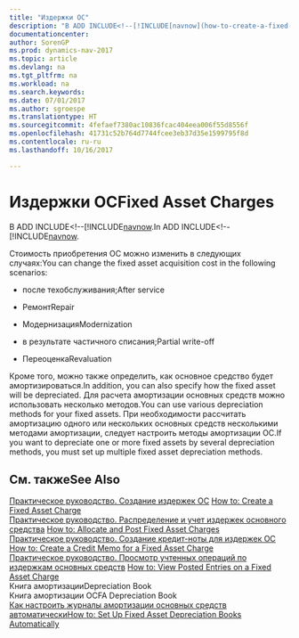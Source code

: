 ```yaml
---
title: "Издержки ОС"
description: "В ADD INCLUDE<!--[!INCLUDE[navnow](how-to-create-a-fixed-asset-charge.md)."
documentationcenter: 
author: SorenGP
ms.prod: dynamics-nav-2017
ms.topic: article
ms.devlang: na
ms.tgt_pltfrm: na
ms.workload: na
ms.search.keywords: 
ms.date: 07/01/2017
ms.author: sgroespe
ms.translationtype: HT
ms.sourcegitcommit: 4fefaef7380ac10836fcac404eea006f55d8556f
ms.openlocfilehash: 41731c52b764d7744fcee3eb37d35e1599795f8d
ms.contentlocale: ru-ru
ms.lasthandoff: 10/16/2017

---
```

# <a name="fixed-asset-charges"></a><span data-ttu-id="1aa45-103">Издержки ОС</span><span class="sxs-lookup"><span data-stu-id="1aa45-103">Fixed Asset Charges</span></span>
<span data-ttu-id="1aa45-104">В ADD INCLUDE<!--[!INCLUDE[navnow](how-to-create-a-fixed-asset-charge.md).</span><span class="sxs-lookup"><span data-stu-id="1aa45-104">In ADD INCLUDE<!--[!INCLUDE[navnow](how-to-create-a-fixed-asset-charge.md).</span></span>  
  
 <span data-ttu-id="1aa45-105">Стоимость приобретения ОС можно изменить в следующих случаях:</span><span class="sxs-lookup"><span data-stu-id="1aa45-105">You can change the fixed asset acquisition cost in the following scenarios:</span></span>  
  
-   <span data-ttu-id="1aa45-106">после техобслуживания;</span><span class="sxs-lookup"><span data-stu-id="1aa45-106">After service</span></span>  
  
-   <span data-ttu-id="1aa45-107">Ремонт</span><span class="sxs-lookup"><span data-stu-id="1aa45-107">Repair</span></span>  
  
-   <span data-ttu-id="1aa45-108">Модернизация</span><span class="sxs-lookup"><span data-stu-id="1aa45-108">Modernization</span></span>  
  
-   <span data-ttu-id="1aa45-109">в результате частичного списания;</span><span class="sxs-lookup"><span data-stu-id="1aa45-109">Partial write-off</span></span>  
  
-   <span data-ttu-id="1aa45-110">Переоценка</span><span class="sxs-lookup"><span data-stu-id="1aa45-110">Revaluation</span></span>  
  
 <span data-ttu-id="1aa45-111">Кроме того, можно также определить, как основное средство будет амортизироваться.</span><span class="sxs-lookup"><span data-stu-id="1aa45-111">In addition, you can also specify how the fixed asset will be depreciated.</span></span> <span data-ttu-id="1aa45-112">Для расчета амортизации основных средств можно использовать несколько методов.</span><span class="sxs-lookup"><span data-stu-id="1aa45-112">You can use various depreciation methods for your fixed assets.</span></span> <span data-ttu-id="1aa45-113">При необходимости рассчитать амортизацию одного или нескольких основных средств несколькими методами амортизации, следует настроить методы амортизации ОС.</span><span class="sxs-lookup"><span data-stu-id="1aa45-113">If you want to depreciate one or more fixed assets by several depreciation methods, you must set up multiple fixed asset depreciation methods.</span></span>  
  
## <a name="see-also"></a><span data-ttu-id="1aa45-114">См. также</span><span class="sxs-lookup"><span data-stu-id="1aa45-114">See Also</span></span>  
 <span data-ttu-id="1aa45-115">[Практическое руководство. Создание издержек ОС](how-to-create-a-fixed-asset-charge.md) </span><span class="sxs-lookup"><span data-stu-id="1aa45-115">[How to: Create a Fixed Asset Charge](how-to-create-a-fixed-asset-charge.md) </span></span>  
 <span data-ttu-id="1aa45-116">[Практическое руководство. Распределение и учет издержек основного средства](how-to-allocate-and-post-fixed-asset-charges.md) </span><span class="sxs-lookup"><span data-stu-id="1aa45-116">[How to: Allocate and Post Fixed Asset Charges](how-to-allocate-and-post-fixed-asset-charges.md) </span></span>  
 <span data-ttu-id="1aa45-117">[Практическое руководство. Создание кредит-ноты для издержек ОС](how-to-create-a-credit-memo-for-a-fixed-asset-charge.md) </span><span class="sxs-lookup"><span data-stu-id="1aa45-117">[How to: Create a Credit Memo for a Fixed Asset Charge](how-to-create-a-credit-memo-for-a-fixed-asset-charge.md) </span></span>  
 <span data-ttu-id="1aa45-118">[Практическое руководство. Просмотр учтенных операций по издержкам основных средств](how-to-view-posted-entries-on-a-fixed-asset-charge.md) </span><span class="sxs-lookup"><span data-stu-id="1aa45-118">[How to: View Posted Entries on a Fixed Asset Charge](how-to-view-posted-entries-on-a-fixed-asset-charge.md) </span></span>  
 <span data-ttu-id="1aa45-119">Книга амортизации</span><span class="sxs-lookup"><span data-stu-id="1aa45-119">Depreciation Book</span></span>   
 <span data-ttu-id="1aa45-120">Книга амортизации ОС</span><span class="sxs-lookup"><span data-stu-id="1aa45-120">FA Depreciation Book</span></span>   
 [<span data-ttu-id="1aa45-121">Как настроить журналы амортизации основных средств автоматически</span><span class="sxs-lookup"><span data-stu-id="1aa45-121">How to: Set Up Fixed Asset Depreciation Books Automatically</span></span>](how-to-set-up-fixed-asset-depreciation-books-automatically.md)
